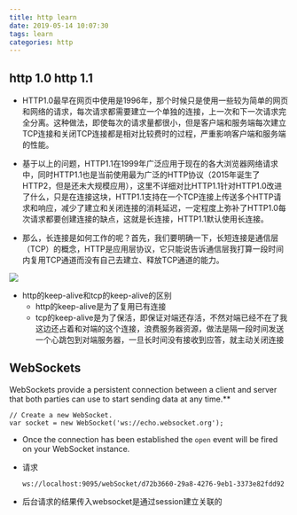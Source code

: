 ```yaml
---
title: http learn
date: 2019-05-14 10:07:30
tags: learn
categories: http
---
```


## http 1.0 http 1.1

- HTTP1.0最早在网页中使用是1996年，那个时候只是使用一些较为简单的网页和网络的请求，每次请求都需要建立一个单独的连接，上一次和下一次请求完全分离。这种做法，即使每次的请求量都很小，但是客户端和服务端每次建立TCP连接和关闭TCP连接都是相对比较费时的过程，严重影响客户端和服务端的性能。

- 基于以上的问题，HTTP1.1在1999年广泛应用于现在的各大浏览器网络请求中，同时HTTP1.1也是当前使用最为广泛的HTTP协议（2015年诞生了HTTP2，但是还未大规模应用），这里不详细对比HTTP1.1针对HTTP1.0改进了什么，只是在连接这块，HTTP1.1支持在一个TCP连接上传送多个HTTP请求和响应，减少了建立和关闭连接的消耗延迟，一定程度上弥补了HTTP1.0每次请求都要创建连接的缺点，这就是长连接，HTTP1.1默认使用长连接。

- 那么，长连接是如何工作的呢？首先，我们要明确一下，长短连接是通信层（TCP）的概念，HTTP是应用层协议，它只能说告诉通信层我打算一段时间内复用TCP通道而没有自己去建立、释放TCP通道的能力。

![](https://mmbiz.qpic.cn/mmbiz_png/eZzl4LXykQwdKAeT5rjMFfDXeITCDnbwnNXWrFDaIIhBibAk4N83H5dKXAkMNleqewC53Y8WQ6cOhRjA7k4SuMw/640?wx_fmt=png&tp=webp&wxfrom=5&wx_lazy=1&wx_co=1)

- http的keep-alive和tcp的keep-alive的区别
  - http的keep-alive是为了复用已有连接
  - tcp的keep-alive是为了保活，即保证对端还存活，不然对端已经不在了我这边还占着和对端的这个连接，浪费服务器资源，做法是隔一段时间发送一个心跳包到对端服务器，一旦长时间没有接收到应答，就主动关闭连接

## WebSockets 

WebSockets provide a persistent connection between a client and server that both parties can use to start sending data at any time.**

```
// Create a new WebSocket.
var socket = new WebSocket('ws://echo.websocket.org');
```

- Once the connection has been established the `open` event will be fired on your WebSocket instance.

- 请求

  `ws://localhost:9095/webSocket/d72b3660-29a8-4276-9eb1-3373e82fdd92`

- 后台请求的结果传入websocket是通过session建立关联的